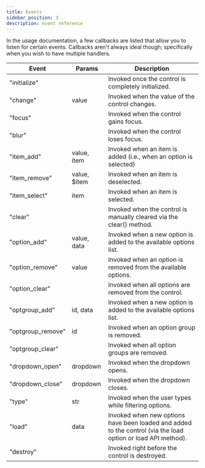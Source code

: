 ```yaml
---
title: Events
sidebar_position: 3
description: event reference
---
```


In the usage documentation, a few callbacks are listed that allow you to listen for certain events. Callbacks aren't always ideal though; specifically when you wish to have multiple handlers.

| Event             | Params       | Description                                                                                                  |
| ----------------- | ------------ | ------------------------------------------------------------------------------------------------------------ |
| "initialize"      |              | Invoked once the control is completely initialized.                                                          |
| "change"          | value        | Invoked when the value of the control changes.                                                               |
| "focus"           |              | Invoked when the control gains focus.                                                                        |
| "blur"            |              | Invoked when the control loses focus.                                                                        |
| "item_add"        | value, item  | Invoked when an item is added (i.e., when an option is selected)                                             |
| "item_remove"     | value, $item | Invoked when an item is deselected.                                                                          |
| "item_select"     | item         | Invoked when an item is selected.                                                                            |
| "clear"           |              | Invoked when the control is manually cleared via the clear() method.                                         |
| "option_add"      | value, data  | Invoked when a new option is added to the available options list.                                            |
| "option_remove"   | value        | Invoked when an option is removed from the available options.                                                |
| "option_clear"    |              | Invoked when all options are removed from the control.                                                       |
| "optgroup_add"    | id, data     | Invoked when a new option is added to the available options list.                                            |
| "optgroup_remove" | id           | Invoked when an option group is removed.                                                                     |
| "optgroup_clear"  |              | Invoked when all option groups are removed.                                                                  |
| "dropdown_open"   | dropdown     | Invoked when the dropdown opens.                                                                             |
| "dropdown_close"  | dropdown     | Invoked when the dropdown closes.                                                                            |
| "type"            | str          | Invoked when the user types while filtering options.                                                         |
| "load"            | data         | Invoked when new options have been loaded and added to the control (via the load option or load API method). |
| "destroy"         |              | Invoked right before the control is destroyed.                                                               |
